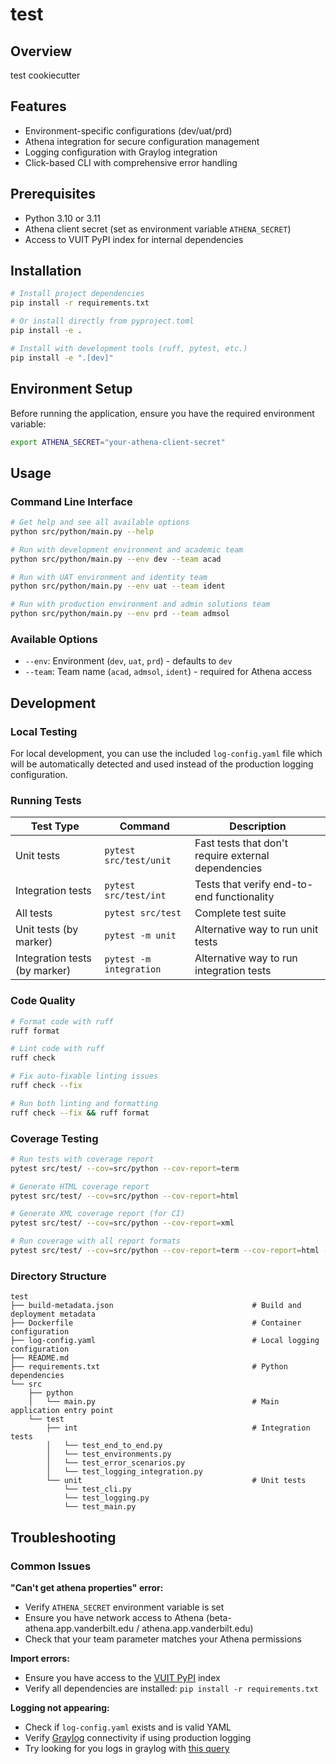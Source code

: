 # test

## Overview

test cookiecutter

## Features

- Environment-specific configurations (dev/uat/prd)
- Athena integration for secure configuration management
- Logging configuration with Graylog integration
- Click-based CLI with comprehensive error handling

## Prerequisites

- Python 3.10 or 3.11
- Athena client secret (set as environment variable `ATHENA_SECRET`)
- Access to VUIT PyPI index for internal dependencies

## Installation

```bash
# Install project dependencies
pip install -r requirements.txt

# Or install directly from pyproject.toml
pip install -e .

# Install with development tools (ruff, pytest, etc.)
pip install -e ".[dev]"
```

## Environment Setup

Before running the application, ensure you have the required environment variable:

```bash
export ATHENA_SECRET="your-athena-client-secret"
```

## Usage

### Command Line Interface

```bash
# Get help and see all available options
python src/python/main.py --help

# Run with development environment and academic team
python src/python/main.py --env dev --team acad

# Run with UAT environment and identity team
python src/python/main.py --env uat --team ident

# Run with production environment and admin solutions team
python src/python/main.py --env prd --team admsol
```

### Available Options

- `--env`: Environment (`dev`, `uat`, `prd`) - defaults to `dev`
- `--team`: Team name (`acad`, `admsol`, `ident`) - required for Athena access

## Development

### Local Testing

For local development, you can use the included `log-config.yaml` file which will be automatically detected and used instead of the production logging configuration.

### Running Tests

|Test Type|Command|Description|
|--|--|--|
|Unit tests|`pytest src/test/unit`|Fast tests that don't require external dependencies|
|Integration tests|`pytest src/test/int` |Tests that verify end-to-end functionality|
|All tests|`pytest src/test` |Complete test suite|
|Unit tests (by marker)|`pytest -m unit`|Alternative way to run unit tests|
|Integration tests (by marker)|`pytest -m integration`|Alternative way to run integration tests|

### Code Quality

```bash
# Format code with ruff
ruff format

# Lint code with ruff
ruff check

# Fix auto-fixable linting issues
ruff check --fix

# Run both linting and formatting
ruff check --fix && ruff format
```


### Coverage Testing
```bash
# Run tests with coverage report
pytest src/test/ --cov=src/python --cov-report=term

# Generate HTML coverage report
pytest src/test/ --cov=src/python --cov-report=html

# Generate XML coverage report (for CI)
pytest src/test/ --cov=src/python --cov-report=xml

# Run coverage with all report formats
pytest src/test/ --cov=src/python --cov-report=term --cov-report=html --cov-report=xml
```


### Directory Structure

```
test
├── build-metadata.json                               # Build and deployment metadata
├── Dockerfile                                        # Container configuration
├── log-config.yaml                                   # Local logging configuration
├── README.md
├── requirements.txt                                  # Python dependencies
└── src
    ├── python
    │   └── main.py                                   # Main application entry point
    └── test
        ├── int                                       # Integration tests
        │   └── test_end_to_end.py
        │   └── test_environments.py
        │   └── test_error_scenarios.py
        │   └── test_logging_integration.py
        └── unit                                      # Unit tests
            └── test_cli.py
            └── test_logging.py
            └── test_main.py
```

## Troubleshooting

### Common Issues

**"Can't get athena properties" error:**
- Verify `ATHENA_SECRET` environment variable is set
- Ensure you have network access to Athena (beta-athena.app.vanderbilt.edu / athena.app.vanderbilt.edu)
- Check that your team parameter matches your Athena permissions

**Import errors:**
- Ensure you have access to the [VUIT PyPI](https://devops.app.vanderbilt.edu/confluence/x/HILkBw) index
- Verify all dependencies are installed: `pip install -r requirements.txt`

**Logging not appearing:**
- Check if `log-config.yaml` exists and is valid YAML
- Verify [Graylog](https://vulogs.app.vanderbilt.edu/) connectivity if using production logging
- Try looking for you logs in graylog with [this query](https://vulogs.app.vanderbilt.edu/search?rangetype=relative&fields=message%2Csource&width=1677&highlightMessage=&relative=300&q=appName%3Atest)
